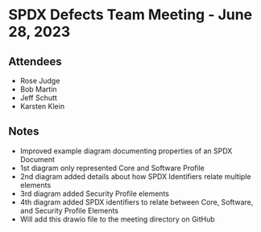 # SPDX Defects Team Meeting - June 28, 2023
## Attendees
* Rose Judge
* Bob Martin
* Jeff Schutt
* Karsten Klein

## Notes
* Improved example diagram documenting properties of an SPDX Document
* 1st diagram only represented Core and Software Profile
* 2nd diagram added details about how SPDX Identifiers relate multiple elements
* 3rd diagram added Security Profile elements
* 4th diagram added SPDX identifiers to relate between Core, Software, and Security Profile Elements
* Will add this drawio file to the meeting directory on GitHub
